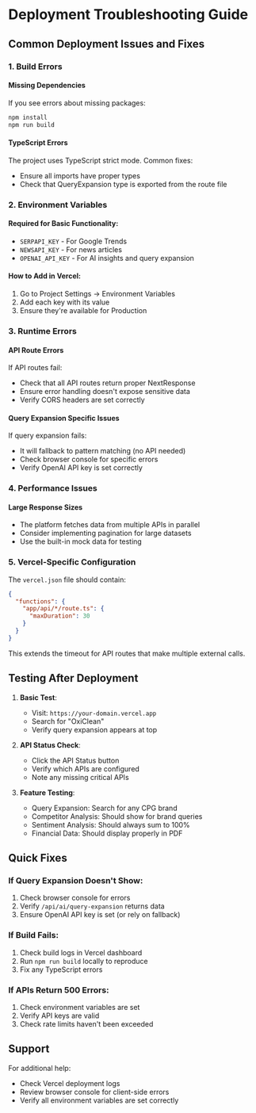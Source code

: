 # Deployment Troubleshooting Guide

## Common Deployment Issues and Fixes

### 1. Build Errors

#### Missing Dependencies
If you see errors about missing packages:
```bash
npm install
npm run build
```

#### TypeScript Errors
The project uses TypeScript strict mode. Common fixes:
- Ensure all imports have proper types
- Check that QueryExpansion type is exported from the route file

### 2. Environment Variables

#### Required for Basic Functionality:
- `SERPAPI_KEY` - For Google Trends
- `NEWSAPI_KEY` - For news articles  
- `OPENAI_API_KEY` - For AI insights and query expansion

#### How to Add in Vercel:
1. Go to Project Settings → Environment Variables
2. Add each key with its value
3. Ensure they're available for Production

### 3. Runtime Errors

#### API Route Errors
If API routes fail:
- Check that all API routes return proper NextResponse
- Ensure error handling doesn't expose sensitive data
- Verify CORS headers are set correctly

#### Query Expansion Specific Issues
If query expansion fails:
- It will fallback to pattern matching (no API needed)
- Check browser console for specific errors
- Verify OpenAI API key is set correctly

### 4. Performance Issues

#### Large Response Sizes
- The platform fetches data from multiple APIs in parallel
- Consider implementing pagination for large datasets
- Use the built-in mock data for testing

### 5. Vercel-Specific Configuration

The `vercel.json` file should contain:
```json
{
  "functions": {
    "app/api/*/route.ts": {
      "maxDuration": 30
    }
  }
}
```

This extends the timeout for API routes that make multiple external calls.

## Testing After Deployment

1. **Basic Test**: 
   - Visit: `https://your-domain.vercel.app`
   - Search for "OxiClean"
   - Verify query expansion appears at top

2. **API Status Check**:
   - Click the API Status button
   - Verify which APIs are configured
   - Note any missing critical APIs

3. **Feature Testing**:
   - Query Expansion: Search for any CPG brand
   - Competitor Analysis: Should show for brand queries
   - Sentiment Analysis: Should always sum to 100%
   - Financial Data: Should display properly in PDF

## Quick Fixes

### If Query Expansion Doesn't Show:
1. Check browser console for errors
2. Verify `/api/ai/query-expansion` returns data
3. Ensure OpenAI API key is set (or rely on fallback)

### If Build Fails:
1. Check build logs in Vercel dashboard
2. Run `npm run build` locally to reproduce
3. Fix any TypeScript errors

### If APIs Return 500 Errors:
1. Check environment variables are set
2. Verify API keys are valid
3. Check rate limits haven't been exceeded

## Support

For additional help:
- Check Vercel deployment logs
- Review browser console for client-side errors
- Verify all environment variables are set correctly
